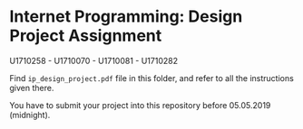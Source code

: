 # Internet Programming: Design Project Assignment

U1710258  -  U1710070  -  U1710081  -  U1710282

Find `ip_design_project.pdf` file in this folder, and refer to all the instructions given there. 

You have to submit your project into this repository before 05.05.2019 (midnight).

